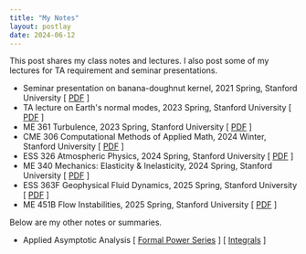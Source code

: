 ```yaml
---
title: "My Notes"
layout: postlay
date: 2024-06-12
---
```


<p>This post shares my class notes and lectures. I also post some of my lectures for TA requirement and seminar presentations.</p>

<ul>
  <li>Seminar presentation on banana-doughnut kernel, 2021 Spring, Stanford University
  [ <a href="{{ site.url }}{{ site.baseurl }}/_data/files/Notes/Kernel.pdf" target="_blank">PDF</a> ]</li>
  <li>TA lecture on Earth's normal modes, 2023 Spring, Stanford University
  [ <a href="{{ site.url }}{{ site.baseurl }}/_data/files/Notes/GP238_S23_Modes.pdf" target="_blank">PDF</a> ]</li>
  <li>ME 361 Turbulence, 2023 Spring, Stanford University
  [ <a href="{{ site.url }}{{ site.baseurl }}/_data/files/Notes/ME361_S23.pdf" target="_blank">PDF</a> ]</li>
  <li>CME 306 Computational Methods of Applied Math, 2024 Winter, Stanford University
  [ <a href="{{ site.url }}{{ site.baseurl }}/_data/files/Notes/CME306_W24.pdf" target="_blank">PDF</a> ]</li>
  <li>ESS 326 Atmospheric Physics, 2024 Spring, Stanford University
  [ <a href="{{ site.url }}{{ site.baseurl }}/_data/files/Notes/ESS326_S24.pdf" target="_blank">PDF</a> ]</li>
  <li>ME 340 Mechanics: Elasticity & Inelasticity, 2024 Spring, Stanford University
  [ <a href="{{ site.url }}{{ site.baseurl }}/_data/files/Notes/ME340_S24.pdf" target="_blank">PDF</a> ]</li>
  <li>ESS 363F Geophysical Fluid Dynamics, 2025 Spring, Stanford University
  [ <a href="{{ site.url }}{{ site.baseurl }}/_data/files/Notes/ESS363F_S25.pdf" target="_blank">PDF</a> ]</li>
  <li>ME 451B Flow Instabilities, 2025 Spring, Stanford University
  [ <a href="{{ site.url }}{{ site.baseurl }}/_data/files/Notes/ME451B_S25.pdf" target="_blank">PDF</a> ]</li>
</ul>

<p>Below are my other notes or summaries.</p>

<ul>
  <li>Applied Asymptotic Analysis
  [ <a href="{{ site.url }}{{ site.baseurl }}/_data/files/Notes/Asympt_1.pdf" target="_blank">Formal Power Series</a> ]
  [ <a href="{{ site.url }}{{ site.baseurl }}/_data/files/Notes/Asympt_2.pdf" target="_blank">Integrals</a> ]
  </li>
</ul>